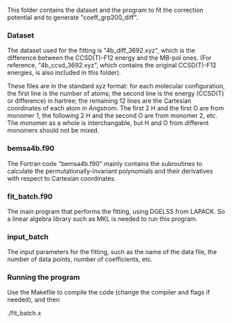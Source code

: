 This folder contains the dataset and the program to fit the correction potential and to generate "coeff_grp200_diff".

### Dataset
The dataset used for the fitting is "4b_diff_3692.xyz", which is the difference between the CCSD(T)-F12 energy and the MB-pol ones. (For reference, "4b_ccsd_3692.xyz", which contains the original CCSD(T)-F12 energies, is also included in this folder).

These files are in the standard xyz format: for each molecular configuration, the first line is the number of atoms; the second line is the energy (CCSD(T) or difference) in hartree; the remaining 12 lines are the Cartesian coordinates of each atom in Angstrom. The first 2 H and the first O are from monomer 1, the following 2 H and the second O are from monomer 2, etc. The monomer as a whole is interchangable, but H and O from different monomers should not be mixed.

### bemsa4b.f90
The Fortran code "bemsa4b.f90" mainly contains the subroutines to calculate the permutationally-invariant polynomials and their derivatives with respect to Cartesian coordinates.

### fit_batch.f90
The main program that performs the fitting, using DGELSS from LAPACK. So a linear algebra library such as MKL is needed to run this program.

### input_batch
The input parameters for the fitting, such as the name of the data file, the number of data points, number of coefficients, etc.

### Running the program
Use the Makefile to compile the code (change the compiler and flags if needed), and then

./fit_batch.x
